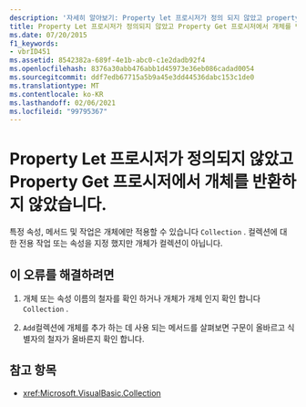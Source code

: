 ```yaml
---
description: '자세히 알아보기: Property let 프로시저가 정의 되지 않았고 property get 프로시저에서 개체를 반환 하지 않았습니다.'
title: Property Let 프로시저가 정의되지 않았고 Property Get 프로시저에서 개체를 반환하지 않았습니다.
ms.date: 07/20/2015
f1_keywords:
- vbrID451
ms.assetid: 8542382a-689f-4e1b-abc0-c1e2dadb92f4
ms.openlocfilehash: 8376a30abb476abb1d45973e36eb086cadad0054
ms.sourcegitcommit: ddf7edb67715a5b9a45e3dd44536dabc153c1de0
ms.translationtype: MT
ms.contentlocale: ko-KR
ms.lasthandoff: 02/06/2021
ms.locfileid: "99795367"
---
```

# <a name="property-let-procedure-not-defined-and-property-get-procedure-did-not-return-an-object"></a>Property Let 프로시저가 정의되지 않았고 Property Get 프로시저에서 개체를 반환하지 않았습니다.

특정 속성, 메서드 및 작업은 개체에만 적용할 수 있습니다 `Collection` . 컬렉션에 대 한 전용 작업 또는 속성을 지정 했지만 개체가 컬렉션이 아닙니다.  
  
## <a name="to-correct-this-error"></a>이 오류를 해결하려면  
  
1. 개체 또는 속성 이름의 철자를 확인 하거나 개체가 개체 인지 확인 합니다 `Collection` .  
  
2. `Add`컬렉션에 개체를 추가 하는 데 사용 되는 메서드를 살펴보면 구문이 올바르고 식별자의 철자가 올바른지 확인 합니다.  
  
## <a name="see-also"></a>참고 항목

- <xref:Microsoft.VisualBasic.Collection>
